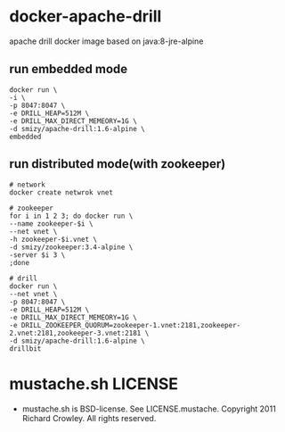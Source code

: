 # docker-apache-drill

apache drill docker image based on java:8-jre-alpine

## run embedded mode
```
docker run \
-i \
-p 8047:8047 \
-e DRILL_HEAP=512M \
-e DRILL_MAX_DIRECT_MEMEORY=1G \
-d smizy/apache-drill:1.6-alpine \
embedded
```

## run distributed mode(with zookeeper)
```
# network
docker create netwrok vnet

# zookeeper
for i in 1 2 3; do docker run \
--name zookeeper-$i \
--net vnet \
-h zookeeper-$i.vnet \
-d smizy/zookeeper:3.4-alpine \
-server $i 3 \
;done 

# drill
docker run \
--net vnet \
-p 8047:8047 \
-e DRILL_HEAP=512M \
-e DRILL_MAX_DIRECT_MEMEORY=1G \
-e DRILL_ZOOKEEPER_QUORUM=zookeeper-1.vnet:2181,zookeeper-2.vnet:2181,zookeeper-3.vnet:2181 \
-d smizy/apache-drill:1.6-alpine \
drillbit
```

# mustache.sh LICENSE
* mustache.sh is BSD-license. See LICENSE.mustache. Copyright 2011 Richard Crowley. All rights reserved. 